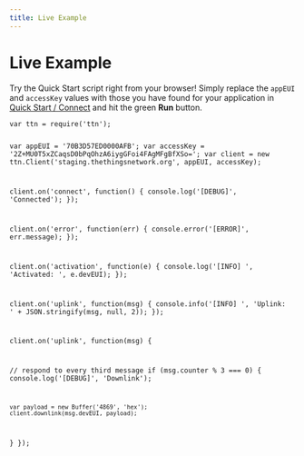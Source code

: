 ```yaml
---
title: Live Example
---
```


# Live Example

Try the Quick Start script right from your browser! Simply replace the `appEUI` and `accessKey` values with those you have found for your application in [Quick Start / Connect](quick-start.md#connect) and hit the green **Run** button.

<script src="https://embed.runkit.com" data-element-id="live-code"></script>

<div id="live-code"><pre class="highlight"><code>var ttn = require('ttn');

var appEUI = '70B3D57ED0000AFB';
var accessKey = '2Z+MU0T5xZCaqsD0bPqOhzA6iygGFoi4FAgMFgBfXSo=';
var client = new ttn.Client('staging.thethingsnetwork.org', appEUI, accessKey);

client.on('connect', function() {
  console.log('[DEBUG]', 'Connected');
});

client.on('error', function(err) {
  console.error('[ERROR]', err.message);
});

client.on('activation', function(e) {
  console.log('[INFO] ', 'Activated: ', e.devEUI);
});

client.on('uplink', function(msg) {
  console.info('[INFO] ', 'Uplink: ' + JSON.stringify(msg, null, 2));
});

client.on('uplink', function(msg) {

  // respond to every third message
  if (msg.counter % 3 === 0) {
    console.log('[DEBUG]', 'Downlink');

    var payload = new Buffer('4869', 'hex');
    client.downlink(msg.devEUI, payload);
  }
});</code></pre></div>
